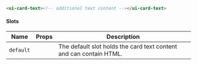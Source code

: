 ```html
<ui-card-text><!-- additional text content --></ui-card-text>
```

#### Slots

| Name      | Props | Description                                                        |
| --------- | ----- | ------------------------------------------------------------------ |
| `default` |       | The default slot holds the card text content and can contain HTML. |

